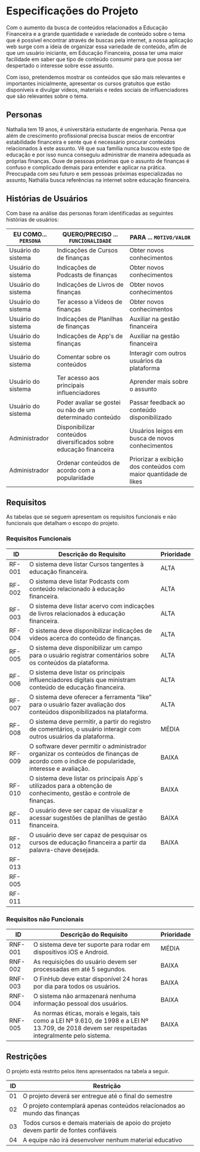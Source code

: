 # Especificações do Projeto

Com o aumento da busca de conteúdos relacionados a Educação Financeira e a grande quantidade e variedade de conteúdo sobre o tema que é possível encontrar através de buscas pela internet, a nossa aplicação web surge com a ideia de organizar essa variedade de conteúdo, afim de que um usuário iniciante, em Educação Financeira, possa ter uma maior facilidade em saber que tipo de conteúdo consumir para que possa ser despertado o interesse sobre esse assunto.

Com isso, pretendemos mostrar os conteúdos que são mais relevantes e importantes inicialmente, apresentar os cursos gratuitos que estão disponíveis e divulgar vídeos, materiais e redes sociais de influenciadores que são relevantes sobre o tema.

<!--
Definição do problema e ideia de solução a partir da perspectiva do usuário. É composta pela definição do  diagrama de personas, histórias de usuários, requisitos funcionais e não funcionais além das restrições do projeto.

Apresente uma visão geral do que será abordado nesta parte do documento, enumerando as técnicas e/ou ferramentas utilizadas para realizar a especificações do projeto. -->

## Personas

Nathalia tem 19 anos, é universitária estudante de engenharia. Pensa que além de crescimento profissional precisa buscar meios de encontrar estabilidade financeira e sente que é necessário procurar conteúdos relacionados à este assunto. Vê que sua família nunca buscou este tipo de educação e por isso nunca conseguiu administrar de maneira adequada as próprias finanças. Ouve de pessoas próximas que o assunto de finanças é confuso e complicado demais para entender e aplicar na prática. Preocupada com seu futuro e sem pessoas próximas especializadas no assunto, Nathália busca referências na internet sobre educação financeira.

<!-- Pedro Paulo tem 26 anos, é arquiteto recém-formado e autônomo. Pensa em se desenvolver profissionalmente através de um mestrado fora do país, pois adora viajar, é solteiro e sempre quis fazer um intercâmbio. Está buscando uma agência que o ajude a encontrar universidades na Europa que aceitem alunos estrangeiros.

Enumere e detalhe as personas da sua solução. Para tanto, baseie-se tanto nos documentos disponibilizados na disciplina e/ou nos seguintes links:

> **Links Úteis**:
> - [Rock Content](https://rockcontent.com/blog/personas/)
> - [Hotmart](https://blog.hotmart.com/pt-br/como-criar-persona-negocio/)
> - [O que é persona?](https://resultadosdigitais.com.br/blog/persona-o-que-e/)
> - [Persona x Público-alvo](https://flammo.com.br/blog/persona-e-publico-alvo-qual-a-diferenca/)
> - [Mapa de Empatia](https://resultadosdigitais.com.br/blog/mapa-da-empatia/)
> - [Mapa de Stalkeholders](https://www.racecomunicacao.com.br/blog/como-fazer-o-mapeamento-de-stakeholders/)
>
Lembre-se que você deve ser enumerar e descrever precisamente e personalizada todos os clientes ideais que sua solução almeja. -->

## Histórias de Usuários

Com base na análise das personas foram identificadas as seguintes histórias de usuários:

|EU COMO... `PERSONA`| QUERO/PRECISO ... `FUNCIONALIDADE` |PARA ... `MOTIVO/VALOR`                 |
|--------------------|------------------------------------|----------------------------------------|
|Usuário do sistema  | Indicações de Cursos de finanças         | Obter novos conhecimentos             |
|Usuário do sistema  | Indicações de Podcasts de finanças         | Obter novos conhecimentos             |
|Usuário do sistema  | Indicações de Livros de finanças         | Obter novos conhecimentos             |
|Usuário do sistema  | Ter acesso a Vídeos de finanças          | Obter novos conhecimentos             |
|Usuário do sistema  | Indicações de Planilhas de finanças      | Auxiliar na gestão financeira         |
|Usuário do sistema  | Indicações de App's de finanças          | Auxiliar na gestão financeira         |
|Usuário do sistema  | Comentar sobre os conteúdos              | Interagir com outros usuários da plataforma                                                               |
|Usuário do sistema  | Ter acesso aos principais influenciadores                                        | Aprender mais sobre o assunto                                     |
|Usuário do sistema  | Poder avaliar se gostei ou não de um determinado conteúdo                        | Passar feedback ao conteúdo disponibilizado                       |
|Administrador       | Disponibilizar conteúdos diversificados sobre educação financeira                | Usuários leigos em busca de novos conhecimentos                   |
|Administrador       | Ordenar conteúdos de acordo com a popularidade                                   | Priorizar a exibição dos conteúdos com maior quantidade de likes  |

<!-- Apresente aqui as histórias de usuário que são relevantes para o projeto de sua solução. As Histórias de Usuário consistem em uma ferramenta poderosa para a compreensão e elicitação dos requisitos funcionais e não funcionais da sua aplicação. Se possível, agrupe as histórias de usuário por contexto, para facilitar consultas recorrentes à essa parte do documento.

> **Links Úteis**:
> - [Histórias de usuários com exemplos e template](https://www.atlassian.com/br/agile/project-management/user-stories)
> - [Como escrever boas histórias de usuário (User Stories)](https://medium.com/vertice/como-escrever-boas-users-stories-hist%C3%B3rias-de-usu%C3%A1rios-b29c75043fac)
> - [User Stories: requisitos que humanos entendem](https://www.luiztools.com.br/post/user-stories-descricao-de-requisitos-que-humanos-entendem/)
> - [Histórias de Usuários: mais exemplos](https://www.reqview.com/doc/user-stories-example.html)
> - [9 Common User Story Mistakes](https://airfocus.com/blog/user-story-mistakes/) -->

## Requisitos

As tabelas que se seguem apresentam os requisitos funcionais e não funcionais que detalham o escopo do projeto.

### Requisitos Funcionais

|ID    | Descrição do Requisito  | Prioridade |
|------|-----------------------------------------|----|
|RF-001| O sistema deve listar Cursos tangentes à educação financeira. | ALTA |
|RF-002| O sistema deve listar Podcasts  com conteúdo relacionado à educação financeira.  | ALTA |
|RF-003| O sistema deve listar acervo com indicações de livros relacionados à educação financeira. | ALTA 
|RF-004| O sistema deve disponibilizar indicações de vídeos acerca do conteúdo de finanças. | ALTA |
|RF-005| O sistema deve disponibilizar um campo para o usuário registrar comentários sobre os conteúdos da plataforma. | ALTA |
|RF-006| O sistema deve listar os principais influenciadores digitais que ministram conteúdo de educação financeira. | ALTA |
|RF-007| O sistema deve oferecer a ferramenta “like” para o usuário fazer avaliação dos conteúdos disponibilizados na plataforma.| ALTA |
|RF-008| O sistema deve permitir, a partir do registro de comentários, o usuário interagir com outros usuários da plataforma. | MÉDIA |
|RF-009| O software dever permitir o administrador organizar os conteúdos de finanças de acordo com o índice de popularidade, interesse e avaliação. | BAIXA |
|RF-010| O sistema deve listar os principais App´s utilizados para a obtenção de conhecimento, gestão e controle de finanças. | BAIXA |
|RF-011| O usuário deve ser capaz de visualizar e acessar sugestões de planilhas de gestão financeira. | BAIXA |
|RF-012| O usuário deve ser capaz de pesquisar os cursos de educação financeira a partir da palavra-chave desejada. | BAIXA |
|RF-013| 
|RF-005|
|RF-011| 

### Requisitos não Funcionais

|ID     | Descrição do Requisito  |Prioridade |
|-------|-------------------------|--
|RNF-001| O sistema deve ter suporte para rodar em dispositivos iOS e Android. | MÉDIA | 
|RNF-002| As requisições do usuário devem ser processadas em até 5 segundos.|  BAIXA |
|RNF-003| O FinHub deve estar disponível 24  horas por dia para todos os usuários. |  BAIXA |
|RNF-004| O sistema não armazenará nenhuma informação pessoal dos usuários.|  BAIXA |
|RNF-005| As normas éticas, morais e  legais, tais como a LEI Nº 9.610, de 1998 e a LEI Nº 13.709, de 2018 devem ser respeitadas integralmente pelo sistema. |  BAIXA |


## Restrições

O projeto está restrito pelos itens apresentados na tabela a seguir.

|ID| Restrição                                                                             |
|--|---------------------------------------------------------------------------------------|
|01| O projeto deverá ser entregue até o final do semestre                                 |
|02| O projeto contemplará apenas conteúdos relacionados ao mundo das finanças             |
|03| Todos cursos e demais materiais de apoio do projeto devem partir de fontes confiáveis |
|04| A equipe não irá desenvolver nenhum material educativo                                |
